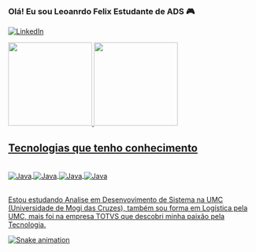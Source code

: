 
### Olá! Eu sou Leoanrdo Felix Estudante de ADS 🎮

[![LinkedIn](https://img.shields.io/badge/LinkedIn-0077B5?style=for-the-badge&logo=linkedin&logoColor=white)](https://www.linkedin.com/in/leonardo-felix-26a243184/)

<div>
    <a href="https://github.com/zCoze">
    <img height="170em" src="https://github-readme-stats.vercel.app/api?username=zCoze&show_icons=true&theme=tokyonight&include_all_commits=true&count_private=true" />
    <img height="170em" src="https://github-readme-stats.vercel.app/api/top-langs/?username=zCoze&layout=compact&langs_count=168theme=tokyonigh" />
</div>

## Tecnologias que tenho conhecimento


<div style="display: inline_block"><br/>
    <img align="center" alt="Java" src="    https://img.shields.io/badge/Python-14354C?style=for-the-badge&logo=python&logoColor=white">
    <img align="center" alt="Java" src="https://img.shields.io/badge/MySQL-00000F?style=for-the-badge&logo=mysql&logoColor=white">
       <img align="center" alt="Java" src="https://img.shields.io/badge/JavaScript-323330?style=for-the-badge&logo=javascript&logoColor=F7DF1E">
    <img align="center" alt="Java" src="https://img.shields.io/badge/PHP-777BB4?style=for-the-badge&logo=php&logoColor=white">
</div><br/>

Estou estudando Analise em Desenvovimento de Sistema na UMC (Universidade de Mogi das Cruzes), também sou forma em Logística pela UMC, mais foi na empresa TOTVS que descobri minha paixão pela Tecnologia.

![Snake animation](https://github.com/zCoze/zCoze/blog/output/github-contribution-grid-snake.svg)
